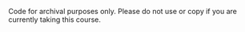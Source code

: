 Code for archival purposes only. Please do not use or copy if you are currently taking this course. 
